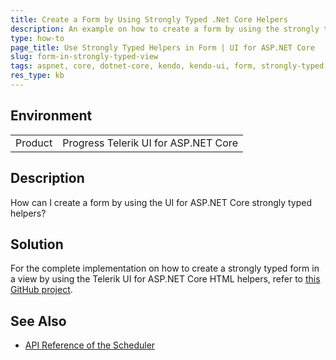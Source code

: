 ```yaml
---
title: Create a Form by Using Strongly Typed .Net Core Helpers
description: An example on how to create a form by using the strongly typed Telerik UI .Net Core HTML helpers.
type: how-to
page_title: Use Strongly Typed Helpers in Form | UI for ASP.NET Core
slug: form-in-strongly-typed-view
tags: aspnet, core, dotnet-core, kendo, kendo-ui, form, strongly-typed, view
res_type: kb
---
```


## Environment

<table>
 <tr>
  <td>Product</td>
  <td>Progress Telerik UI for ASP.NET Core</td>
 </tr>
</table>


## Description

How can I create a form by using the UI for ASP.NET Core strongly typed helpers?

## Solution

For the complete implementation on how to create a strongly typed form in a view by using the Telerik UI for ASP.NET Core HTML helpers, refer to [this GitHub project](https://github.com/telerik/aspnet-core-examples/tree/master/forms/form-in-strongly-typed-view).

## See Also

* [API Reference of the Scheduler](https://docs.telerik.com/kendo-ui/api/javascript/ui/scheduler)
